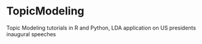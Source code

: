 # TopicModeling
Topic Modeling tutorials in R and Python, LDA application on US presidents inaugural speeches
